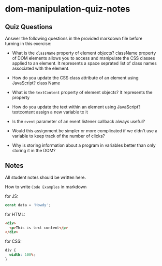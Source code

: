 # dom-manipulation-quiz-notes

## Quiz Questions

Answer the following questions in the provided markdown file before turning in this exercise:

- What is the `className` property of element objects?
  className property of DOM elements allows you to access and manipulate the CSS classes applied to an element. It represents a space seprated list of class names associated with the element.

- How do you update the CSS class attribute of an element using JavaScript?
  class Name
- What is the `textContent` property of element objects?
  It represents the property
- How do you update the text within an element using JavaScript?
  textcontent assign a new variable to it
- Is the `event` parameter of an event listener callback always useful?

- Would this assignment be simpler or more complicated if we didn't use a variable to keep track of the number of clicks?

- Why is storing information about a program in variables better than only storing it in the DOM?

## Notes

All student notes should be written here.

How to write `Code Examples` in markdown

for JS:

```javascript
const data = 'Howdy';
```

for HTML:

```html
<div>
  <p>This is text content</p>
</div>
```

for CSS:

```css
div {
  width: 100%;
}
```
